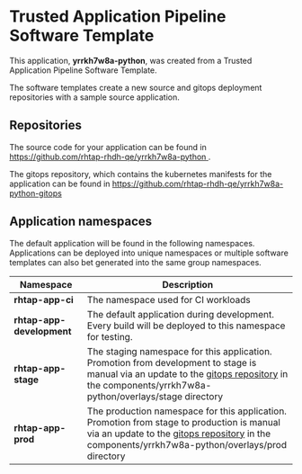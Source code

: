 # Trusted Application Pipeline Software Template

This application, **yrrkh7w8a-python**, was created from a Trusted Application Pipeline Software Template.

The software templates create a new source and gitops deployment repositories with a sample source application. 

## Repositories

The source code for your application can be found in [https://github.com/rhtap-rhdh-qe/yrrkh7w8a-python ](https://github.com/rhtap-rhdh-qe/yrrkh7w8a-python ).
 
The gitops repository, which contains the kubernetes manifests for the application can be found in 
[https://github.com/rhtap-rhdh-qe/yrrkh7w8a-python-gitops ](https://github.com/rhtap-rhdh-qe/yrrkh7w8a-python-gitops ) 

## Application namespaces 

The default application will be found in the following namespaces. Applications can be deployed into unique namespaces or multiple software templates can also bet generated into the same group namespaces.  

|  Namespace   |  Description   |  
| -------- | -------- |
| **rhtap-app-ci** | The namespace used for CI workloads |
| **rhtap-app-development** | The default application during development. Every build will be deployed to this namespace for testing. |
| **rhtap-app-stage** | The staging namespace for this application. Promotion from development to stage is manual via an update to the [gitops repository](https://github.com/rhtap-rhdh-qe/yrrkh7w8a-python-gitops ) in the components/yrrkh7w8a-python/overlays/stage directory |
| **rhtap-app-prod** | The production namespace for this application. Promotion from stage to production is manual via an update to the [gitops repository](https://github.com/rhtap-rhdh-qe/yrrkh7w8a-python-gitops ) in the components/yrrkh7w8a-python/overlays/prod directory |